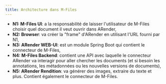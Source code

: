 ```yaml
---
title: Architecture dans M-Files
---
```


<!-- Commentaire nettoyé -->

* **N1: M-Files UI**: a la responsabilité de laisser l'utilisateur de M-Files choisir quel document il veut ouvrir dans ARender,
* **N2: Browser**: va créer la "frame" d'ARender en utilisant l'URL fourni par N1,
* **N3: ARender WEB-UI**: est un module Spring Boot qui contient le connecteur de M-Files,
* **N4: M-Files Backend**: contient une API avec laquelle le connecteur ARender va interagir pour aller chercher les documents 
(et si besoin les annotations, les métadonnées ou les nouvelles versions de documents),
* **N5: ARender Rendition**: va générer des images, extraire du texte et plus. Contient également le connecteur de M-Files.